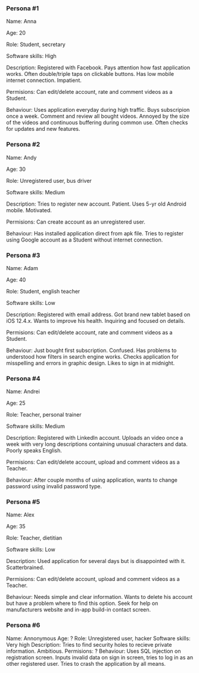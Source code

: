 ### Persona #1

Name: Anna

Age: 20

Role: Student, secretary

Software skills: High

Description: Registered with Facebook. Pays attention how fast application works. Often double/triple taps on clickable buttons. Has low mobile internet connection. Impatient.

Permisions: Can edit/delete account, rate and comment videos as a Student.

Behaviour: Uses application everyday during high traffic. Buys subscripion once a week. Comment and review all bought videos. Annoyed by the size of the videos and continuous buffering during common use. Often checks for updates and new features.


### Persona #2

Name: Andy

Age: 30

Role: Unregistered user, bus driver

Software skills: Medium

Description: Tries to register new account. Patient. Uses 5-yr old Android mobile. Motivated.

Permisions: Can create account as an unregistered user.

Behaviour: Has installed application direct from apk file. Tries to register using Google account as a Student without internet connection. 


### Persona #3

Name: Adam

Age: 40

Role: Student, english teacher

Software skills: Low

Description: Registered with email address. Got brand new tablet based on iOS 12.4.x. Wants to improve his health. Inquiring and focused on details.

Permisions: Can edit/delete account, rate and comment videos as a Student.

Behaviour: Just bought first subscription. Confused. Has problems to understood how filters in search engine works. Checks application for misspelling and errors in graphic design. Likes to sign in at midnight.


### Persona #4

Name: Andrei

Age: 25

Role: Teacher, personal trainer

Software skills: Medium

Description: Registered with LinkedIn account. Uploads an video once a week with very long descriptions containing unusual characters and data. Poorly speaks English.

Permisions: Can edit/delete account, upload and comment videos as a Teacher.

Behaviour: After couple months of using application, wants to change password using invalid password type.

### Persona #5

Name: Alex

Age: 35

Role: Teacher, dietitian

Software skills: Low

Description: Used application for several days but is disappointed with it. Scatterbrained.

Permisions: Can edit/delete account, upload and comment videos as a Teacher.

Behaviour: Needs simple and clear information. Wants to delete his account but have a problem where to find this option. Seek for help on manufacturers website and in-app build-in contact screen.


### Persona #6

Name: Annonymous
Age: ?
Role: Unregistered user, hacker
Software skills: Very high
Description: Tries to find security holes to recieve private information. Ambitious.
Permisions: ?
Behaviour: Uses SQL injection on registration screen. Inputs invalid data on sign in screen, tries to log in as an other registered user. Tries to crash the application by all means.
